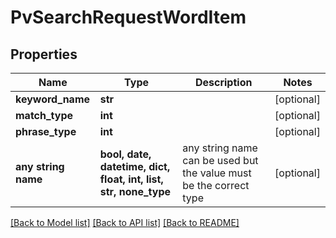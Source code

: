 # PvSearchRequestWordItem


## Properties
Name | Type | Description | Notes
------------ | ------------- | ------------- | -------------
**keyword_name** | **str** |  | [optional] 
**match_type** | **int** |  | [optional] 
**phrase_type** | **int** |  | [optional] 
**any string name** | **bool, date, datetime, dict, float, int, list, str, none_type** | any string name can be used but the value must be the correct type | [optional]

[[Back to Model list]](../README.md#documentation-for-models) [[Back to API list]](../README.md#documentation-for-api-endpoints) [[Back to README]](../README.md)


